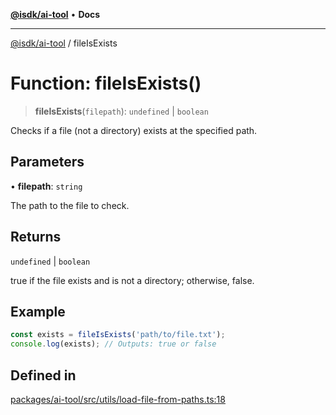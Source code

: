 [**@isdk/ai-tool**](../README.md) • **Docs**

***

[@isdk/ai-tool](../globals.md) / fileIsExists

# Function: fileIsExists()

> **fileIsExists**(`filepath`): `undefined` \| `boolean`

Checks if a file (not a directory) exists at the specified path.

## Parameters

• **filepath**: `string`

The path to the file to check.

## Returns

`undefined` \| `boolean`

true if the file exists and is not a directory; otherwise, false.

## Example

```typescript
const exists = fileIsExists('path/to/file.txt');
console.log(exists); // Outputs: true or false
```

## Defined in

[packages/ai-tool/src/utils/load-file-from-paths.ts:18](https://github.com/isdk/ai-tool.js/blob/5f9f0083c734722103ff5468e424b48c212a55f0/src/utils/load-file-from-paths.ts#L18)
